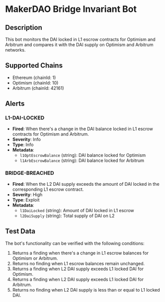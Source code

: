 # MakerDAO Bridge Invariant Bot

## Description

This bot monitors the DAI locked in L1 escrow contracts for Optimism and Arbitrum and compares it with the DAI supply on Optimism and Arbitrum networks.

## Supported Chains

- Ethereum (chainId: 1)
- Optimism (chainId: 10)
- Arbitrum (chainId: 42161)

## Alerts

### L1-DAI-LOCKED

- **Fired**: When there's a change in the DAI balance locked in L1 escrow contracts for Optimism and Arbitrum.
- **Severity**: Info
- **Type**: Info
- **Metadata**:
  - `l1OptEscrowBalance` (string): DAI balance locked for Optimism
  - `l1ArbEscrowBalance` (string): DAI balance locked for Arbitrum

### BRIDGE-BREACHED

- **Fired**: When the L2 DAI supply exceeds the amount of DAI locked in the corresponding L1 escrow contract.
- **Severity**: High
- **Type**: Exploit
- **Metadata**:
  - `l1DaiLocked` (string): Amount of DAI locked in L1 escrow
  - `l2DaiSupply` (string): Total supply of DAI on L2

## Test Data

The bot's functionality can be verified with the following conditions:

1. Returns a finding when there's a change in L1 escrow balances for Optimism or Arbitrum.
2. Returns no finding when L1 escrow balances remain unchanged.
3. Returns a finding when L2 DAI supply exceeds L1 locked DAI for Optimism.
4. Returns a finding when L2 DAI supply exceeds L1 locked DAI for Arbitrum.
5. Returns no finding when L2 DAI supply is less than or equal to L1 locked DAI.
